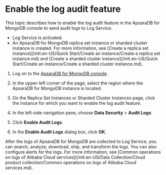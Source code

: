 # Enable the log audit feature

This topic describes how to enable the log audit feature in the ApsaraDB for MongoDB console to send audit logs to Log Service.

-   Log Service is activated.
-   An ApsaraDB for MongoDB replica set instance or sharded cluster instance is created. For more information, see [Create a replica set instance](/intl.en-US/Quick Start/Create an instance/Create a replica set instance.md) and [Create a sharded cluster instance](/intl.en-US/Quick Start/Create an instance/Create a sharded cluster instance.md).

1.  Log on to the [ApsaraDB for MongoDB console](https://mongodb.console.aliyun.com/).

2.  In the upper-left corner of the page, select the region where the ApsaraDB for MongoDB instance is located.

3.  On the Replica Set Instances or Sharded Cluster Instances page, click the instance for which you want to enable the log audit feature.

4.  In the left-side navigation pane, choose **Data Security** \> **Audit Logs**.

5.  Click **Enable Audit Logs**.

6.  In the **Enable Audit Logs** dialog box, click **OK**.


After the logs of ApsaraDB for MongoDB are collected to Log Service, you can search, analyze, download, ship, and transform the logs. You can also configure alerts for the logs. For more information, see [Common operations on logs of Alibaba Cloud services](/intl.en-US/Data Collection/Cloud product collection/Common operations on logs of Alibaba Cloud services.md).

